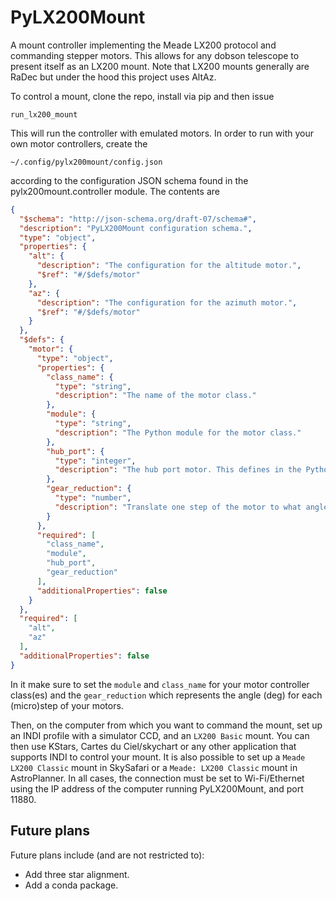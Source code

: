 PyLX200Mount
============

A mount controller implementing the Meade LX200 protocol and commanding stepper motors.
This allows for any dobson telescope to present itself as an LX200 mount.
Note that LX200 mounts generally are RaDec but under the hood this project uses AltAz.

To control a mount, clone the repo, install via pip and then issue

```run_lx200_mount```

This will run the controller with emulated motors.
In order to run with your own motor controllers, create the 

```~/.config/pylx200mount/config.json```

according to the configuration JSON schema found in the pylx200mount.controller module.
The contents are

```json
{
  "$schema": "http://json-schema.org/draft-07/schema#",
  "description": "PyLX200Mount configuration schema.",
  "type": "object",
  "properties": {
    "alt": {
      "description": "The configuration for the altitude motor.",
      "$ref": "#/$defs/motor"
    },
    "az": {
      "description": "The configuration for the azimuth motor.",
      "$ref": "#/$defs/motor"
    }
  },
  "$defs": {
    "motor": {
      "type": "object",
      "properties": {
        "class_name": {
          "type": "string",
          "description": "The name of the motor class."
        },
        "module": {
          "type": "string",
          "description": "The Python module for the motor class."
        },
        "hub_port": {
          "type": "integer",
          "description": "The hub port motor. This defines in the Python code whether this is the alt or the az motor."
        },
        "gear_reduction": {
          "type": "number",
          "description": "Translate one step of the motor to what angle the telescope axis will move [deg]."
        }
      },
      "required": [
        "class_name",
        "module",
        "hub_port",
        "gear_reduction"
      ],
      "additionalProperties": false
    }
  },
  "required": [
    "alt",
    "az"
  ],
  "additionalProperties": false
}
```

In it make sure to set the `module` and `class_name` for your motor controller class(es) and the `gear_reduction` which represents the angle (deg) for each (micro)step of your motors.

Then, on the computer from which you want to command the mount, set up an INDI profile with a simulator CCD, and an `LX200 Basic` mount.
You can then use KStars, Cartes du Ciel/skychart or any other application that supports INDI to control your mount.
It is also possible to set up a `Meade LX200 Classic` mount in SkySafari or a `Meade: LX200 Classic` mount in AstroPlanner.
In all cases, the connection must be set to Wi-Fi/Ethernet using the IP address of the computer running PyLX200Mount, and port 11880.

Future plans
------------

Future plans include (and are not restricted to):

* Add three star alignment.
* Add a conda package.
